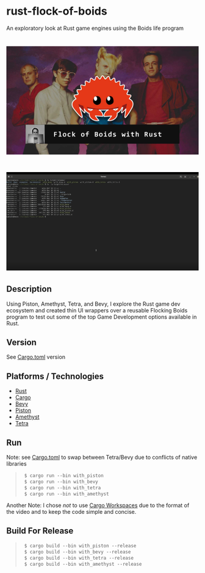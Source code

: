 # rust-flock-of-boids
An exploratory look at Rust game engines using the Boids life program

# ![Picture of Flock of Seagulls with Ferris the crab](img/thumb.jpg)

# ![Game Demo](img/demo.gif)


## Description
Using Piston, Amethyst, Tetra, and Bevy, I explore the Rust game dev ecosystem and created thin UI wrappers over a reusable Flocking Boids program to test out some of the top Game Development options available in Rust.

## Version
See [Cargo.toml](Cargo.toml) version

## Platforms / Technologies
* [Rust](https://www.rust-lang.org/en-US/)
* [Cargo](https://doc.rust-lang.org/cargo/)
* [Bevy](https://bevyengine.org/)
* [Piston](https://www.piston.rs/)
* [Amethyst](https://amethyst.rs/)
* [Tetra](https://tetra.seventeencups.net/)

## Run
Note: see [Cargo.toml](Cargo.toml) to swap between Tetra/Bevy due to conflicts of native libraries
>      $ cargo run --bin with_piston
>      $ cargo run --bin with_bevy
>      $ cargo run --bin with_tetra
>      $ cargo run --bin with_amethyst

Another Note: I chose _not_ to use [Cargo Workspaces](https://doc.rust-lang.org/cargo/reference/workspaces.html) due to the format of the video and to keep the code simple and concise.

## Build For Release
>      $ cargo build --bin with_piston --release
>      $ cargo build --bin with_bevy --release
>      $ cargo build --bin with_tetra --release
>      $ cargo build --bin with_amethyst --release
